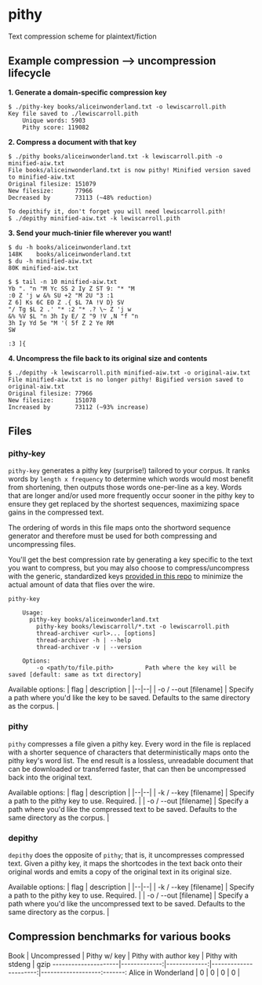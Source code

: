 # pithy
Text compression scheme for plaintext/fiction

## Example compression --> uncompression lifecycle

**1. Generate a domain-specific compression key**

```
$ ./pithy-key books/aliceinwonderland.txt -o lewiscarroll.pith
Key file saved to ./lewiscarroll.pith
	Unique words: 5903
	Pithy score: 119082
```

**2. Compress a document with that key**

```
$ ./pithy books/aliceinwonderland.txt -k lewiscarroll.pith -o minified-aiw.txt
File books/aliceinwonderland.txt is now pithy! Minified version saved to minified-aiw.txt
Original filesize: 151079
New filesize:      77966
Decreased by       73113 (~48% reduction)

To depithify it, don't forget you will need lewiscarroll.pith!
$ ./depithy minified-aiw.txt -k lewiscarroll.pith
```

**3. Send your much-tinier file wherever you want!**
```
$ du -h books/aliceinwonderland.txt
148K	books/aliceinwonderland.txt
$ du -h minified-aiw.txt 
80K	minified-aiw.txt
```

```
$ $ tail -n 10 minified-aiw.txt
Yb ". "n "M Yc SS 2 Iy Z ST 9: "* "M
:0 Z 'j w &% SU +2 "M 2U "3 :1
Z 6] Ks 6C EO Z .{ $L 7A !V D} SV
"/ Tg $L 2 .' "* :2 "* .? \~ Z 'j w
&% %V $L "n 3h Iy E/ Z "9 !V ,N "f "n
3h Iy Yd 5e "M '( 5f Z 2 Ye RM
SW

:3 ]{
```

**4. Uncompress the file back to its original size and contents**

```
$ ./depithy -k lewiscarroll.pith minified-aiw.txt -o original-aiw.txt
File minified-aiw.txt is no longer pithy! Bigified version saved to original-aiw.txt
Original filesize: 77966
New filesize:      151078
Increased by       73112 (~93% increase)
```

## Files

### pithy-key

`pithy-key` generates a pithy key (surprise!) tailored to your corpus. It ranks words by `length x frequency`
to determine which words would most benefit from shortening, then outputs those words one-per-line as a key.
Words that are longer and/or used more frequently occur sooner in the pithy key to ensure they get replaced
by the shortest sequences, maximizing space gains in the compressed text.

The ordering of words in this file maps onto the shortword sequence generator and therefore must be used for
both compressing and uncompressing files. 

You'll get the best compression rate by generating a key specific to the text you want to compress, but you
may also choose to compress/uncompress with the generic, standardized keys [provided in this repo](todo) to
minimize the actual amount of data that flies over the wire.

```
pithy-key

	Usage:
	  pithy-key books/aliceinwonderland.txt
		pithy-key books/lewiscarroll/*.txt -o lewiscarroll.pith
		thread-archiver <url>... [options]
		thread-archiver -h | --help
		thread-archiver -v | --version

	Options:
		-o <path/to/file.pith>         Path where the key will be saved [default: same as txt directory]
```

Available options:
| flag | description |
|--|--|
| -o  / --out [filename] | Specify a path where you'd like the key to be saved. Defaults to the same directory as the corpus. |

### pithy

`pithy` compresses a file given a pithy key. Every word in the file is replaced with a shorter sequence of
characters that deterministically maps onto the pithy key's word list. The end result is a lossless,
unreadable document that can be downloaded or transferred faster, that can then be uncompressed back into 
the original text.

Available options:
| flag | description |
|--|--|
| -k  / --key [filename] | Specify a path to the pithy key to use. Required. |
| -o  / --out [filename] | Specify a path where you'd like the compressed text to be saved. Defaults to the same directory as the corpus. |


### depithy

`depithy` does the opposite of `pithy`; that is, it uncompresses compressed text. Given a pithy key, it maps
the shortcodes in the text back onto their original words and emits a copy of the original text in its
original size.

Available options:
| flag | description |
|--|--|
| -k  / --key [filename] | Specify a path to the pithy key to use. Required. |
| -o  / --out [filename] | Specify a path where you'd like the uncompressed text to be saved. Defaults to the same directory as the corpus. |

## Compression benchmarks for various books

Book                 | Uncompressed | Pithy w/ key | Pithy with author key | Pithy with stdeng | gzip
---------------------|-------------:|-------------:|----------------------:|-------------------:-------:
Alice in Wonderland  |       0 |   0      |   0               |  0            | 